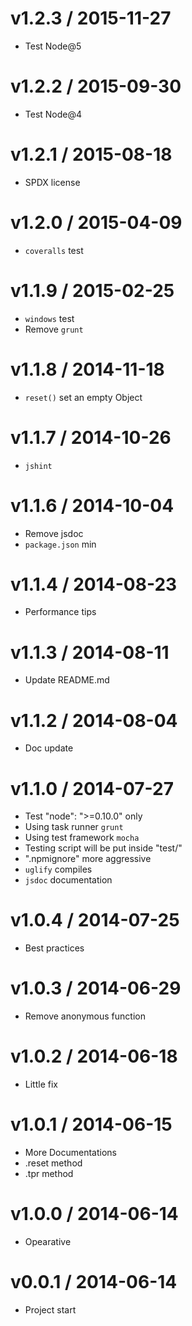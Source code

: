 v1.2.3 / 2015-11-27
==================

  * Test Node@5

v1.2.2 / 2015-09-30
==================

  * Test Node@4

v1.2.1 / 2015-08-18
==================

  * SPDX license

v1.2.0 / 2015-04-09
==================

  * `coveralls` test

v1.1.9 / 2015-02-25
==================

  * `windows` test
  * Remove `grunt`

v1.1.8 / 2014-11-18
==================

  * `reset()` set an empty Object

v1.1.7 / 2014-10-26
==================

  * `jshint`

v1.1.6 / 2014-10-04
==================

  * Remove jsdoc
  * `package.json` min

v1.1.4 / 2014-08-23
==================

  * Performance tips

v1.1.3 / 2014-08-11
==================

  * Update README.md

v1.1.2 / 2014-08-04
==================

  * Doc update

v1.1.0 / 2014-07-27
==================

  * Test "node": ">=0.10.0" only
  * Using task runner `grunt`
  * Using test framework `mocha`
  * Testing script will be put inside "test/"
  * ".npmignore" more aggressive
  * `uglify` compiles
  * `jsdoc` documentation

v1.0.4 / 2014-07-25
==================

  * Best practices

v1.0.3 / 2014-06-29
==================

  * Remove anonymous function

v1.0.2 / 2014-06-18
==================

  * Little fix

v1.0.1 / 2014-06-15
==================

  * More Documentations
  * .reset method
  * .tpr method

v1.0.0 / 2014-06-14
==================

  * Opearative

v0.0.1 / 2014-06-14
==================

  * Project start
